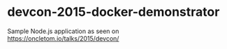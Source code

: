 # devcon-2015-docker-demonstrator
Sample Node.js application as seen on https://oncletom.io/talks/2015/devcon/
